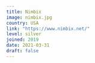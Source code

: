 ```yaml
---
title: Nimbix
image: nimbix.jpg
country: USA
link: "https://www.nimbix.net/"
level: silver
joined: 2019
date: 2021-03-31
draft: false
---
```

